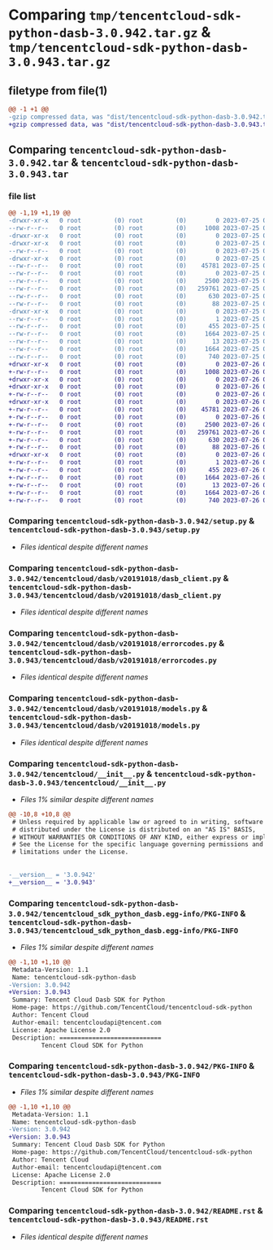 # Comparing `tmp/tencentcloud-sdk-python-dasb-3.0.942.tar.gz` & `tmp/tencentcloud-sdk-python-dasb-3.0.943.tar.gz`

## filetype from file(1)

```diff
@@ -1 +1 @@
-gzip compressed data, was "dist/tencentcloud-sdk-python-dasb-3.0.942.tar", last modified: Tue Jul 25 04:16:04 2023, max compression
+gzip compressed data, was "dist/tencentcloud-sdk-python-dasb-3.0.943.tar", last modified: Wed Jul 26 00:35:30 2023, max compression
```

## Comparing `tencentcloud-sdk-python-dasb-3.0.942.tar` & `tencentcloud-sdk-python-dasb-3.0.943.tar`

### file list

```diff
@@ -1,19 +1,19 @@
-drwxr-xr-x   0 root         (0) root         (0)        0 2023-07-25 04:16:04.000000 tencentcloud-sdk-python-dasb-3.0.942/
--rw-r--r--   0 root         (0) root         (0)     1008 2023-07-25 04:16:04.000000 tencentcloud-sdk-python-dasb-3.0.942/setup.py
-drwxr-xr-x   0 root         (0) root         (0)        0 2023-07-25 04:16:04.000000 tencentcloud-sdk-python-dasb-3.0.942/tencentcloud/
-drwxr-xr-x   0 root         (0) root         (0)        0 2023-07-25 04:16:04.000000 tencentcloud-sdk-python-dasb-3.0.942/tencentcloud/dasb/
--rw-r--r--   0 root         (0) root         (0)        0 2023-07-25 04:16:04.000000 tencentcloud-sdk-python-dasb-3.0.942/tencentcloud/dasb/__init__.py
-drwxr-xr-x   0 root         (0) root         (0)        0 2023-07-25 04:16:04.000000 tencentcloud-sdk-python-dasb-3.0.942/tencentcloud/dasb/v20191018/
--rw-r--r--   0 root         (0) root         (0)    45781 2023-07-25 04:16:04.000000 tencentcloud-sdk-python-dasb-3.0.942/tencentcloud/dasb/v20191018/dasb_client.py
--rw-r--r--   0 root         (0) root         (0)        0 2023-07-25 04:16:04.000000 tencentcloud-sdk-python-dasb-3.0.942/tencentcloud/dasb/v20191018/__init__.py
--rw-r--r--   0 root         (0) root         (0)     2500 2023-07-25 04:16:04.000000 tencentcloud-sdk-python-dasb-3.0.942/tencentcloud/dasb/v20191018/errorcodes.py
--rw-r--r--   0 root         (0) root         (0)   259761 2023-07-25 04:16:04.000000 tencentcloud-sdk-python-dasb-3.0.942/tencentcloud/dasb/v20191018/models.py
--rw-r--r--   0 root         (0) root         (0)      630 2023-07-25 04:16:04.000000 tencentcloud-sdk-python-dasb-3.0.942/tencentcloud/__init__.py
--rw-r--r--   0 root         (0) root         (0)       88 2023-07-25 04:16:04.000000 tencentcloud-sdk-python-dasb-3.0.942/setup.cfg
-drwxr-xr-x   0 root         (0) root         (0)        0 2023-07-25 04:16:04.000000 tencentcloud-sdk-python-dasb-3.0.942/tencentcloud_sdk_python_dasb.egg-info/
--rw-r--r--   0 root         (0) root         (0)        1 2023-07-25 04:16:04.000000 tencentcloud-sdk-python-dasb-3.0.942/tencentcloud_sdk_python_dasb.egg-info/dependency_links.txt
--rw-r--r--   0 root         (0) root         (0)      455 2023-07-25 04:16:04.000000 tencentcloud-sdk-python-dasb-3.0.942/tencentcloud_sdk_python_dasb.egg-info/SOURCES.txt
--rw-r--r--   0 root         (0) root         (0)     1664 2023-07-25 04:16:04.000000 tencentcloud-sdk-python-dasb-3.0.942/tencentcloud_sdk_python_dasb.egg-info/PKG-INFO
--rw-r--r--   0 root         (0) root         (0)       13 2023-07-25 04:16:04.000000 tencentcloud-sdk-python-dasb-3.0.942/tencentcloud_sdk_python_dasb.egg-info/top_level.txt
--rw-r--r--   0 root         (0) root         (0)     1664 2023-07-25 04:16:04.000000 tencentcloud-sdk-python-dasb-3.0.942/PKG-INFO
--rw-r--r--   0 root         (0) root         (0)      740 2023-07-25 04:16:04.000000 tencentcloud-sdk-python-dasb-3.0.942/README.rst
+drwxr-xr-x   0 root         (0) root         (0)        0 2023-07-26 00:35:30.000000 tencentcloud-sdk-python-dasb-3.0.943/
+-rw-r--r--   0 root         (0) root         (0)     1008 2023-07-26 00:35:30.000000 tencentcloud-sdk-python-dasb-3.0.943/setup.py
+drwxr-xr-x   0 root         (0) root         (0)        0 2023-07-26 00:35:30.000000 tencentcloud-sdk-python-dasb-3.0.943/tencentcloud/
+drwxr-xr-x   0 root         (0) root         (0)        0 2023-07-26 00:35:30.000000 tencentcloud-sdk-python-dasb-3.0.943/tencentcloud/dasb/
+-rw-r--r--   0 root         (0) root         (0)        0 2023-07-26 00:35:30.000000 tencentcloud-sdk-python-dasb-3.0.943/tencentcloud/dasb/__init__.py
+drwxr-xr-x   0 root         (0) root         (0)        0 2023-07-26 00:35:30.000000 tencentcloud-sdk-python-dasb-3.0.943/tencentcloud/dasb/v20191018/
+-rw-r--r--   0 root         (0) root         (0)    45781 2023-07-26 00:35:30.000000 tencentcloud-sdk-python-dasb-3.0.943/tencentcloud/dasb/v20191018/dasb_client.py
+-rw-r--r--   0 root         (0) root         (0)        0 2023-07-26 00:35:30.000000 tencentcloud-sdk-python-dasb-3.0.943/tencentcloud/dasb/v20191018/__init__.py
+-rw-r--r--   0 root         (0) root         (0)     2500 2023-07-26 00:35:30.000000 tencentcloud-sdk-python-dasb-3.0.943/tencentcloud/dasb/v20191018/errorcodes.py
+-rw-r--r--   0 root         (0) root         (0)   259761 2023-07-26 00:35:30.000000 tencentcloud-sdk-python-dasb-3.0.943/tencentcloud/dasb/v20191018/models.py
+-rw-r--r--   0 root         (0) root         (0)      630 2023-07-26 00:35:30.000000 tencentcloud-sdk-python-dasb-3.0.943/tencentcloud/__init__.py
+-rw-r--r--   0 root         (0) root         (0)       88 2023-07-26 00:35:30.000000 tencentcloud-sdk-python-dasb-3.0.943/setup.cfg
+drwxr-xr-x   0 root         (0) root         (0)        0 2023-07-26 00:35:30.000000 tencentcloud-sdk-python-dasb-3.0.943/tencentcloud_sdk_python_dasb.egg-info/
+-rw-r--r--   0 root         (0) root         (0)        1 2023-07-26 00:35:30.000000 tencentcloud-sdk-python-dasb-3.0.943/tencentcloud_sdk_python_dasb.egg-info/dependency_links.txt
+-rw-r--r--   0 root         (0) root         (0)      455 2023-07-26 00:35:30.000000 tencentcloud-sdk-python-dasb-3.0.943/tencentcloud_sdk_python_dasb.egg-info/SOURCES.txt
+-rw-r--r--   0 root         (0) root         (0)     1664 2023-07-26 00:35:30.000000 tencentcloud-sdk-python-dasb-3.0.943/tencentcloud_sdk_python_dasb.egg-info/PKG-INFO
+-rw-r--r--   0 root         (0) root         (0)       13 2023-07-26 00:35:30.000000 tencentcloud-sdk-python-dasb-3.0.943/tencentcloud_sdk_python_dasb.egg-info/top_level.txt
+-rw-r--r--   0 root         (0) root         (0)     1664 2023-07-26 00:35:30.000000 tencentcloud-sdk-python-dasb-3.0.943/PKG-INFO
+-rw-r--r--   0 root         (0) root         (0)      740 2023-07-26 00:35:30.000000 tencentcloud-sdk-python-dasb-3.0.943/README.rst
```

### Comparing `tencentcloud-sdk-python-dasb-3.0.942/setup.py` & `tencentcloud-sdk-python-dasb-3.0.943/setup.py`

 * *Files identical despite different names*

### Comparing `tencentcloud-sdk-python-dasb-3.0.942/tencentcloud/dasb/v20191018/dasb_client.py` & `tencentcloud-sdk-python-dasb-3.0.943/tencentcloud/dasb/v20191018/dasb_client.py`

 * *Files identical despite different names*

### Comparing `tencentcloud-sdk-python-dasb-3.0.942/tencentcloud/dasb/v20191018/errorcodes.py` & `tencentcloud-sdk-python-dasb-3.0.943/tencentcloud/dasb/v20191018/errorcodes.py`

 * *Files identical despite different names*

### Comparing `tencentcloud-sdk-python-dasb-3.0.942/tencentcloud/dasb/v20191018/models.py` & `tencentcloud-sdk-python-dasb-3.0.943/tencentcloud/dasb/v20191018/models.py`

 * *Files identical despite different names*

### Comparing `tencentcloud-sdk-python-dasb-3.0.942/tencentcloud/__init__.py` & `tencentcloud-sdk-python-dasb-3.0.943/tencentcloud/__init__.py`

 * *Files 1% similar despite different names*

```diff
@@ -10,8 +10,8 @@
 # Unless required by applicable law or agreed to in writing, software
 # distributed under the License is distributed on an "AS IS" BASIS,
 # WITHOUT WARRANTIES OR CONDITIONS OF ANY KIND, either express or implied.
 # See the License for the specific language governing permissions and
 # limitations under the License.
 
 
-__version__ = '3.0.942'
+__version__ = '3.0.943'
```

### Comparing `tencentcloud-sdk-python-dasb-3.0.942/tencentcloud_sdk_python_dasb.egg-info/PKG-INFO` & `tencentcloud-sdk-python-dasb-3.0.943/tencentcloud_sdk_python_dasb.egg-info/PKG-INFO`

 * *Files 1% similar despite different names*

```diff
@@ -1,10 +1,10 @@
 Metadata-Version: 1.1
 Name: tencentcloud-sdk-python-dasb
-Version: 3.0.942
+Version: 3.0.943
 Summary: Tencent Cloud Dasb SDK for Python
 Home-page: https://github.com/TencentCloud/tencentcloud-sdk-python
 Author: Tencent Cloud
 Author-email: tencentcloudapi@tencent.com
 License: Apache License 2.0
 Description: ============================
         Tencent Cloud SDK for Python
```

### Comparing `tencentcloud-sdk-python-dasb-3.0.942/PKG-INFO` & `tencentcloud-sdk-python-dasb-3.0.943/PKG-INFO`

 * *Files 1% similar despite different names*

```diff
@@ -1,10 +1,10 @@
 Metadata-Version: 1.1
 Name: tencentcloud-sdk-python-dasb
-Version: 3.0.942
+Version: 3.0.943
 Summary: Tencent Cloud Dasb SDK for Python
 Home-page: https://github.com/TencentCloud/tencentcloud-sdk-python
 Author: Tencent Cloud
 Author-email: tencentcloudapi@tencent.com
 License: Apache License 2.0
 Description: ============================
         Tencent Cloud SDK for Python
```

### Comparing `tencentcloud-sdk-python-dasb-3.0.942/README.rst` & `tencentcloud-sdk-python-dasb-3.0.943/README.rst`

 * *Files identical despite different names*


